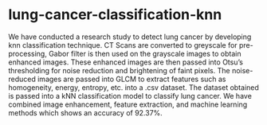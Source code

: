 # lung-cancer-classification-knn

We have conducted a research study to detect lung cancer by developing knn classification technique. CT Scans are converted to greyscale for pre-processing, Gabor filter is then used on the grayscale images to obtain enhanced images. These enhanced images are then passed into Otsu’s thresholding for noise reduction and brightening of faint pixels. The noise-reduced images are passed into GLCM to extract features such as homogeneity, energy, entropy, etc. into a .csv dataset. The dataset obtained is passed into a kNN classification model to classify lung cancer.
We have combined image enhancement, feature extraction, and machine learning methods which shows an accuracy of 92.37%.
